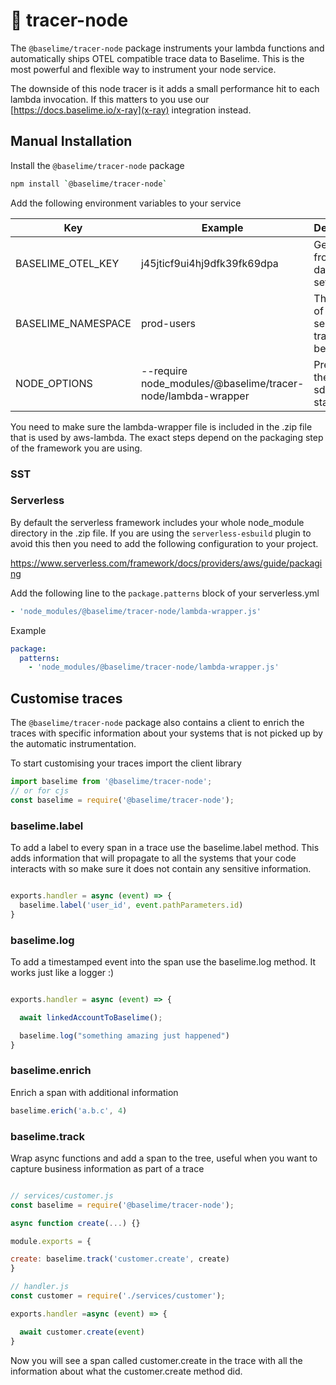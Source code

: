 # 🎸 tracer-node

The `@baselime/tracer-node` package instruments your lambda functions and automatically ships OTEL compatible trace data to Baselime. This is the most powerful and flexible way to instrument your node service.

The downside of this node tracer is it adds a small performance hit to each lambda invocation. If this matters to you use our [https://docs.baselime.io/x-ray](x-ray) integration instead.

## Manual Installation

Install the `@baselime/tracer-node` package

```bash
npm install `@baselime/tracer-node`
```

Add the following environment variables to your service

| Key | Example  | Description  |  
|---|---|---|
| BASELIME_OTEL_KEY  |  j45jticf9ui4hj9dfk39fk69dpa | Get this key from your dataset settings  |
|  BASELIME_NAMESPACE | prod-users | The name of the service the traces belong to  |
| NODE_OPTIONS  |  --require node_modules/@baselime/tracer-node/lambda-wrapper | Preloads the tracing sdk at startup |

You need to make sure the lambda-wrapper file is included in the .zip file that is used by aws-lambda. The exact steps depend on the packaging step of the framework you are using.


### SST


### Serverless

By default the serverless framework includes your whole node_module directory in the .zip file. If you are using the `serverless-esbuild` plugin to avoid this then you need to add the following configuration to your project.


https://www.serverless.com/framework/docs/providers/aws/guide/packaging

Add the following line to the `package.patterns` block of your serverless.yml

```yaml
- 'node_modules/@baselime/tracer-node/lambda-wrapper.js'
```

Example

```yaml
package:
  patterns:
    - 'node_modules/@baselime/tracer-node/lambda-wrapper.js'
```



## Customise traces

The `@baselime/tracer-node` package also contains a client to enrich the traces with specific information about your systems that is not picked up by the automatic instrumentation.

To start customising your traces import the client library 

```javascript
import baselime from '@baselime/tracer-node';
// or for cjs
const baselime = require('@baselime/tracer-node');
```

### baselime.label

To add a label to every span in a trace use the baselime.label method. This adds information that will propagate to all the systems that your code interacts with so make sure it does not contain any sensitive information.

```javascript

exports.handler = async (event) => {
  baselime.label('user_id', event.pathParameters.id)
}
```
### baselime.log

To add a timestamped event into the span use the baselime.log method. It works just like a logger :) 


```javascript

exports.handler = async (event) => {

  await linkedAccountToBaselime();

  baselime.log("something amazing just happened")
}
```

### baselime.enrich

Enrich a span with additional information

```javascript
baselime.erich('a.b.c', 4)
```

### baselime.track

Wrap async functions and add a span to the tree, useful when you want to capture business information as part of a trace

```javascript

// services/customer.js
const baselime = require('@baselime/tracer-node');

async function create(...) {}

module.exports = {

create: baselime.track('customer.create', create)
}

// handler.js
const customer = require('./services/customer');

exports.handler =async (event) => {

  await customer.create(event)
}
```

Now you will see a span called customer.create in the trace with all the information about what the customer.create method did.



